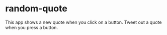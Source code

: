 # random-quote
This app shows a new quote when you click on a button.
Tweet out a quote when you press a button.